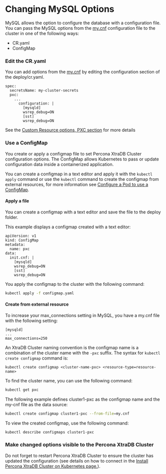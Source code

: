 Changing MySQL Options
============================================================================

MySQL allows the option to configure the database with a configuration file. You can pass the MySQL options from the [my.cnf](https://dev.mysql.com/doc/refman/8.0/en/option-files.html) configuration file to the cluster in one of the following ways:
* CR.yaml
* ConfigMap

### Edit the CR.yaml

You can add options from the [my.cnf](https://dev.mysql.com/doc/refman/8.0/en/option-files.html) by editing the configuration section of the deploy/cr.yaml.

```
spec:
  secretsName: my-cluster-secrets
  pxc:
    ...
      configuration: |
        [mysqld]
        wsrep_debug=ON
        [sst]
        wsrep_debug=ON
```
See the [Custom Resource options, PXC section](https://percona.github.io/percona-xtradb-cluster-operator/configure/operator.html) for more details

### Use a ConfigMap

You create or apply a configmap file to set Percona XtraDB Cluster configuration options. The ConfigMap allows Kubernetes to pass or update configuration data inside a containerized application.

You can create a configmap in a text editor and apply it with the `kubectl apply` command or use the `kubectl` command to create the configmap from external resources, for more information see [Configure a Pod to use a ConfigMap](https://kubernetes.io/docs/tasks/configure-pod-container/configure-pod-configmap/#create-a-configmap).

#### Apply a file
You can create a configmap with a text editor and save the file to the deploy folder.

This example displays a configmap created with a text editor:

```
apiVersion: v1
kind: ConfigMap
metadata:
  name: pxc
data:
  init.cnf: |
    [mysqld]
    wsrep_debug=ON
    [sst]
    wsrep_debug=ON
```
You apply the configmap to the cluster with the following command:
```bash
kubectl apply -f configmap.yaml
```


#### Create from external resource

To increase your max_connections setting in MySQL, you have a my.cnf file with the following setting:
```
[mysqld]
...
max_connections=250
```


An XtraDB Cluster naming convention is the configmap name is a combination of the cluster name with the `-pxc` suffix. The syntax for `kubectl create configmap` command is:
```
kubectl create configmap <cluster-name-pxc> <resource-type=resource-name>
```
 To find the cluster name, you can use the following command:
```bash
kubectl get pxc
```
The following example defines cluster1-pxc as the configmap name and the my-cnf file as the data source:

```bash
kubectl create configmap cluster1-pxc --from-file=my.cnf
```

To view the created configmap, use the following command:
```bash
kubectl describe configmaps cluster1-pxc
```

### Make changed options visible to the Percona XtraDB Cluster

Do not forget to restart Percona XtraDB Cluster to ensure the cluster has updated the configuration (see details on how to connect in the [Install Percona XtraDB Cluster on Kubernetes page.](https://percona.github.io/percona-xtradb-cluster-operator/install/kubernetes)).
